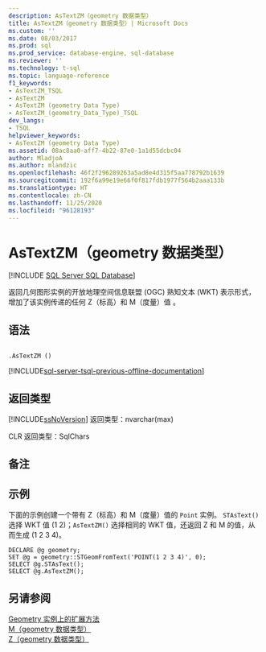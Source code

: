 ```yaml
---
description: AsTextZM（geometry 数据类型）
title: AsTextZM（geometry 数据类型）| Microsoft Docs
ms.custom: ''
ms.date: 08/03/2017
ms.prod: sql
ms.prod_service: database-engine, sql-database
ms.reviewer: ''
ms.technology: t-sql
ms.topic: language-reference
f1_keywords:
- AsTextZM_TSQL
- AsTextZM
- AsTextZM (geometry Data Type)
- AsTextZM_(geometry_Data_Type)_TSQL
dev_langs:
- TSQL
helpviewer_keywords:
- AsTextZM (geometry Data Type)
ms.assetid: 08ac8aa0-aff7-4b22-87e0-1a1d55dcbc04
author: MladjoA
ms.author: mlandzic
ms.openlocfilehash: 46f2f296289263a5ad8e4d315f5aa778792b1639
ms.sourcegitcommit: 192f6a99e19e66f0f817fdb1977f564b2aaa133b
ms.translationtype: HT
ms.contentlocale: zh-CN
ms.lasthandoff: 11/25/2020
ms.locfileid: "96128193"
---
```

# <a name="astextzm-geometry-data-type"></a>AsTextZM（geometry 数据类型）
[!INCLUDE [SQL Server SQL Database](../../includes/applies-to-version/sql-asdb.md)]

返回几何图形实例的开放地理空间信息联盟 (OGC) 熟知文本 (WKT) 表示形式，增加了该实例传递的任何 Z（标高）和 M（度量）值 。
  
## <a name="syntax"></a>语法  
  
```  
  
.AsTextZM ()  
```  
  
[!INCLUDE[sql-server-tsql-previous-offline-documentation](../../includes/sql-server-tsql-previous-offline-documentation.md)]

## <a name="return-types"></a>返回类型
 [!INCLUDE[ssNoVersion](../../includes/ssnoversion-md.md)] 返回类型：nvarchar(max)  
  
 CLR 返回类型：SqlChars  
  
## <a name="remarks"></a>备注  
  
## <a name="examples"></a>示例  
 下面的示例创建一个带有 Z（标高）和 M（度量）值的 `Point` 实例。 `STAsText()` 选择 WKT 值 (1 2)；`AsTextZM()` 选择相同的 WKT 值，还返回 Z 和 M 的值，从而生成 (1 2 3 4)。  
  
```  
DECLARE @g geometry;  
SET @g = geometry::STGeomFromText('POINT(1 2 3 4)', 0);  
SELECT @g.STAsText();  
SELECT @g.AsTextZM();  
```  
  
## <a name="see-also"></a>另请参阅  
 [Geometry 实例上的扩展方法](../../t-sql/spatial-geometry/extended-methods-on-geometry-instances.md)   
 [M（geometry 数据类型）](../../t-sql/spatial-geometry/m-geometry-data-type.md)   
 [Z（geometry 数据类型）](../../t-sql/spatial-geometry/z-geometry-data-type.md)  
  
  

